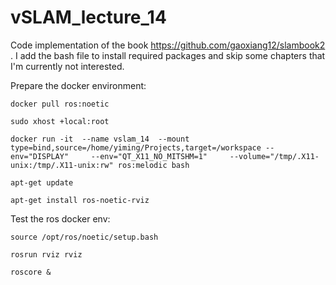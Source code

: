 # vSLAM_lecture_14

Code implementation of the book  https://github.com/gaoxiang12/slambook2 . I add the bash file to install required packages and skip some chapters that I'm currently not interested.

Prepare the docker environment:
```
docker pull ros:noetic

sudo xhost +local:root

docker run -it  --name vslam_14  --mount type=bind,source=/home/yiming/Projects,target=/workspace --env="DISPLAY"     --env="QT_X11_NO_MITSHM=1"     --volume="/tmp/.X11-unix:/tmp/.X11-unix:rw" ros:melodic bash

apt-get update

apt-get install ros-noetic-rviz
```

Test the ros docker env:
```
source /opt/ros/noetic/setup.bash

rosrun rviz rviz

roscore &
```
